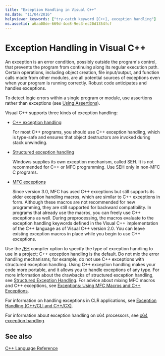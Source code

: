 ```yaml
---
title: "Exception Handling in Visual C++"
ms.date: "11/04/2016"
helpviewer_keywords: ["try-catch keyword [C++], exception handling"]
ms.assetid: a6aa08de-669d-4ce8-9ec3-ec20d1354fcf
---
```

# Exception Handling in Visual C++

An exception is an error condition, possibly outside the program's control, that prevents the program from continuing along its regular execution path. Certain operations, including object creation, file input/output, and function calls made from other modules, are all potential sources of exceptions even when your program is running correctly. Robust code anticipates and handles exceptions.

To detect logic errors within a single program or module, use assertions rather than exceptions (see [Using Assertions](/visualstudio/debugger/c-cpp-assertions)).

Visual C++ supports three kinds of exception handling:

- [C++ exception handling](../cpp/cpp-exception-handling.md)

   For most C++ programs, you should use C++ exception handling, which is type-safe and ensures that object destructors are invoked during stack unwinding.

- [Structured exception handling](../cpp/structured-exception-handling-c-cpp.md)

   Windows supplies its own exception mechanism, called SEH. It is not recommended for C++ or MFC programming. Use SEH only in non-MFC C programs.

- [MFC exceptions](../mfc/exception-handling-in-mfc.md)

   Since version 3.0, MFC has used C++ exceptions but still supports its older exception handling macros, which are similar to C++ exceptions in form. Although these macros are not recommended for new programming, they are still supported for backward compatibility. In programs that already use the macros, you can freely use C++ exceptions as well. During preprocessing, the macros evaluate to the exception handling keywords defined in the Visual C++ implementation of the C++ language as of Visual C++ version 2.0. You can leave existing exception macros in place while you begin to use C++ exceptions.

Use the [/EH](../build/reference/eh-exception-handling-model.md) compiler option to specify the type of exception handling to use in a project; C++ exception handling is the default. Do not mix the error handling mechanisms; for example, do not use C++ exceptions with structured exception handling. Using C++ exception handling makes your code more portable, and it allows you to handle exceptions of any type. For more information about the drawbacks of structured exception handling, see [Structured Exception Handling](../cpp/structured-exception-handling-c-cpp.md). For advice about mixing MFC macros and C++ exceptions, see [Exceptions: Using MFC Macros and C++ Exceptions](../mfc/exceptions-using-mfc-macros-and-cpp-exceptions.md).

For information on handling exceptions in CLR applications, see [Exception Handling (C++/CLI and C++/CX)](../extensions/exception-handling-cpp-component-extensions.md).

For information about exception handling on x64 processors, see [x64 exception handling](../build/exception-handling-x64.md).

## See also

[C++ Language Reference](../cpp/cpp-language-reference.md)